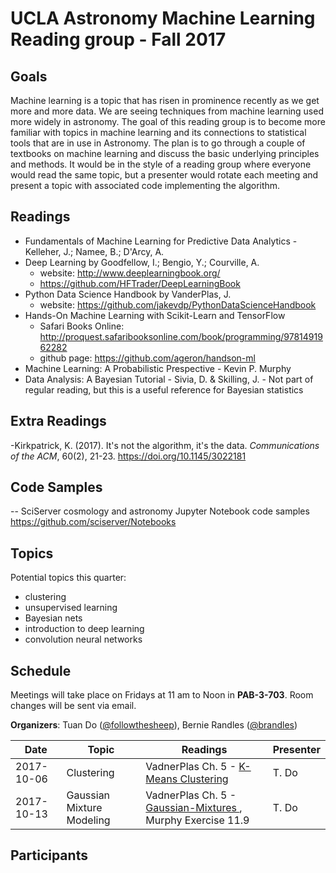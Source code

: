 # UCLA Astronomy Machine Learning Reading group - Fall 2017

## Goals
Machine learning is a topic that has risen in prominence recently as we get more and more data. We are seeing techniques from machine learning used more widely in astronomy. The goal of this reading group is to become more familiar with topics in machine learning and its connections to statistical tools that are in use in Astronomy. The plan is to go through a couple of textbooks on machine learning and discuss the basic underlying principles and methods. It would be in the style of a reading group where everyone would read the same topic, but a presenter would rotate each meeting and present a topic with associated code implementing the algorithm.

## Readings
- Fundamentals of Machine Learning for Predictive Data Analytics - Kelleher, J.; Namee, B.; D'Arcy, A.
- Deep Learning by Goodfellow, I.; Bengio, Y.;  Courville, A.
  - website: http://www.deeplearningbook.org/
  - https://github.com/HFTrader/DeepLearningBook
- Python Data Science Handbook by VanderPlas, J.
  - website: https://github.com/jakevdp/PythonDataScienceHandbook
- Hands-On Machine Learning with Scikit-Learn and TensorFlow
  - Safari Books Online: http://proquest.safaribooksonline.com/book/programming/9781491962282
  - github page: https://github.com/ageron/handson-ml
- Machine Learning: A Probabilistic Prespective - Kevin P. Murphy
- Data Analysis: A Bayesian Tutorial - Sivia, D. & Skilling, J. - Not part of regular reading, but this is a useful reference for Bayesian statistics

## Extra Readings
-Kirkpatrick, K. (2017). It's not the algorithm, it's the data. <i>Communications of the ACM</i>, 60(2), 21-23. https://doi.org/10.1145/3022181

## Code Samples
-- SciServer cosmology and astronomy Jupyter Notebook code samples https://github.com/sciserver/Notebooks


## Topics
Potential topics this quarter:
- clustering
- unsupervised learning
- Bayesian nets
- introduction to deep learning
- convolution neural networks


## Schedule
Meetings will take place on Fridays at 11 am to Noon in **PAB-3-703**. Room changes will be sent via email.

**Organizers**: Tuan Do ([@followthesheep](https://github.com/followthesheep)), Bernie Randles ([@brandles](https://github.com/brandles))

| Date | Topic | Readings | Presenter |
| --- | --- | --- | --- |
|2017-10-06 | Clustering  | VadnerPlas Ch. 5 -  [K-Means Clustering](https://github.com/jakevdp/PythonDataScienceHandbook/blob/master/notebooks/05.11-K-Means.ipynb) | T. Do|
|2017-10-13 | Gaussian Mixture Modeling  | VadnerPlas Ch. 5 -  [Gaussian-Mixtures ](https://github.com/jakevdp/PythonDataScienceHandbook/blob/master/notebooks/05.12-Gaussian-Mixtures.ipynb), Murphy Exercise 11.9 | T. Do|
## Participants
